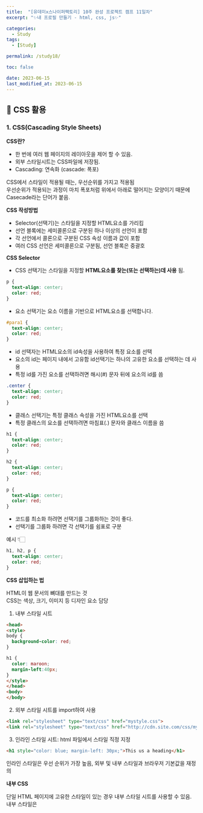 ```yaml
---
title:  "[유데미x스나이퍼팩토리] 10주 완성 프로젝트 캠프 11일차"
excerpt: "✨내 프로필 만들기 - html, css, js✨"

categories:
  - Study
tags:
  - [Study]

permalink: /study18/

toc: false

date: 2023-06-15
last_modified_at: 2023-06-15
---
```

## 🍊 CSS 활용

### 1. CSS(Cascading Style Sheets)

**CSS란?**

- 한 번에 여러 웹 페이지의 레이아웃을 제어 할 수 있음.
- 외부 스타일시트는 CSS파일에 저장됨.
- Cascading: 연속화 (cascade: 폭포)

CSS에서 스타일이 적용될 때는, 우선순위를 가지고 적용됨\
우선순위가 적용되는 과정이 마치 폭포처럼 위에서 아래로 떨어지는 모양이기 때문에 Casecade라는 단어가 붙음.

**CSS 작성방법**

- Selector(선택기)는 스타일을 지정할 HTML요소를 가리킴
- 선언 블록에는 세미콜론으로 구분된 하나 이상의 선언이 포함
- 각 선언에서 콜론으로 구분된 CSS 속성 이름과 값이 포함
- 여러 CSS 선언은 세미콜론으로 구분됨, 선언 블록은 중괄호

**CSS Selector**

- CSS 선택기는 스타일을 지정할 **HTML요소를 찾는(또는 선택하는)데 사용** 됨.

```css
p {
  text-align: center;
  color: red;
}
```

- 요소 선택기는 요소 이름을 기반으로 HTML요소를 선택합니다.

```css
#para1 {
  text-align: center;
  color: red;
}
```

- id 선택자는 HTML요소의 id속성을 사용하여 특정 요소를 선택
- 요소의 id는 페이지 내에서 고유함 id선택기는 하나의 고유한 요소를 선택하는 데 사용
- 특정 id를 가진 요소를 선택하려면 해시(#) 문자 뒤에 요소의 id를 씀

```css
.center {
  text-align: center;
  color: red;
}
```

- 클래스 선택기는 특정 클래스 속성을 가진 HTML요소를 선택
- 특정 클래스의 요소를 선택하려면 마침표(.) 문자와 클래스 이름을 씀

```css
h1 {
  text-align: center;
  color: red;
}

h2 {
  text-align: center;
  color: red;
}

p {
  text-align: center;
  color: red;
}
```

- 코드를 최소화 하려면 선택기를 그룹화하는 것이 좋다.
- 선택기를 그룹화 하려면 각 선택기를 쉼표로 구분

예시 👇🏻

```css
h1, h2, p {
  text-align: center;
  color: red;
}
```

**CSS 삽입하는 법**

HTML이 웹 문서의 뼈대를 만드는 것\
CSS는 색상, 크기, 이미지 등 디자인 요소 담당

1. 내부 스타일 시트

```html
<head>
<style>
body {
  background-color: red;
}

h1 {
  color: maroon;
  margin-left:40px;
}
</style>
</head>
<body>
</body>
```

2. 외부 스타일 시트를 import하여 사용

```html
<link rel="stylesheet" type="text/css" href="mystyle.css"> 
<link rel="stylesheet" type="text/css" href="http://cdn.site.com/css/mystyle.css"> 
```

3. 인라인 스타일 시트: html 파일에서 스타일 직정 지정

```html
<h1 style="color: blue; margin-left: 30px;">This us a heading</h1>
```

인라인 스타일은 우선  순위가 가장 높음, 외부 및 내부 스타일과 브라우저 기본값을 재정의

**내부 CSS**

단일 HTML 페이지에 고유한 스타일이 있는 경우 내부 스타일 시트를 사용할 수 있음.\
내부 스타일은 <style> 요소 내부, head 섹션 내부에 정의됨.

```html
<!DOCTYPE html>
<html lang="ko">
<head>
<style>
  body {
    background-color: linen;
  }

  h1{
    color: maroon;
    margin-left: 40px; 
  }
</style>
</head>
<body>
  <h1>This is a heading</h1>
  <p>This is a paragraph.</p>
</body>
</html>
```

**외부 CSS**

외부 스타일 시트를 사용하면 파일 하나만 변경하여 전체 웹 사이트의 모양을 변경 할 수 있음.\
각 HTML페이지는 헤드 섹션 내부의 <link> 요소 내부에 외부 스타일 시트 파일에 대한 참조를 포함해야함

```html
<!DOCTYPE html>
<html lang="ko">
<head>
<link rel="stylesheet" href="mystyle.css">
</head>
<body>
  <h1>This is a heading</h1>
  <p>This is a paragraph.</p>
</body>
</html>
```

```css
body {
  background-color: linen;
}

h1{
  color: maroon;
  margin-left: 40px; 
}
```

- 외부 스타일 시트는 모든 텍스트 편집기에서 작성할 수 있음(.css 확장자로 저장)
- 외부 .css 파일에는 HTML 태그가 포함되면 안됌

**CSS 우선 적용 순위**

같은 요소에 다른 CSS 속성이 중복 설정되어 있을때, 우선 적용 순서

1. 속성값 뒤에 !important가 붙어 있는 속성
2. 인라인 스타일로 적용되어 있는 속성
3. 선택자에 id가 쓰인 속성
4. class, attribute, pseudo-class로 지정한 속성
5. 태그 이름으로 지정한 속성
6. 부모 요소에 의해 상속된 속성

**기본 디자인 요소 Review**

|속성명|의미|속성명|의미|
|---|---|---|---|
|background-color|배경색|margin|바깥 여백 설정|
|background-image|배경 이미지 정의|padding|안쪽 여백 설정|
|border|경계선 스타일 정의|color|글자색을 변경|
|border-radius|테두리 둥글게 처리|text-align|글자 수평 중앙 정렬|
|letter-spacing|text 간격 설정|display|none: 해당부분을 숨김block: 해당 부분을 보임|

**CSS 테두리 스타일**

속성 border-style은 표시할 테두리 종류를 지정

- dotted: 점선 테두리 정의
- dashed: 점선 테두리 정의
- solid: 솔리드 테두리 정의
- double: 이중 테두리 정의
- groove: 3D 그루브 테두리 정의
- ridge: 3D 능선 테두리 정의
- inset: 3D 삽입 테두리 정의
- outset: 3D 아웃셋 테두리 정의
- none: 경계를 정의하지 않음
- hidden: 숨겨진 테두리 정의

height 및 속성 width은 요소의 높이와 너비\
높이 및 너비 속성에는 패딩, 테두리 또는 여백이 포함X\
요소의 패딩, 테두리 및 여백 내부 영역의 높이/너비를 설정

- auto: 기본값
- length: 높이/너비를 px,cm 등으로 정의
- %: 컨테이닝 블록의 백분율로 높이/너비를 정의
- initial: 높이/너비
- inherit: 높이/너비는 부모 값에서 상속

**CSS 박스 모델**

- CSS에서 "상자 모델"이라는 용어는 디자인과 레이아웃을 말할 때 사용
- CSS 상자 모델은 기본적으로 모든 HTML요소를 감싸는 상자(여백, 테두리, 패딩 및 실제 콘텐츠로 구성)

**CSS 높이 및 너비 값**

border-radius 속성은 요소에 둥근 테두리를 추가하는 데 사용

```css
p {
    border: 2px solid red;
    border-radius: 5px;
  }
```

**CSS 아이콘**

```html
<!DOCTYPE html>
<html>

<head>
<script src="https://kit.fontawesome.com/a076d0599.js" crossorigin="anonymous"></script>
</head>

<body>
  <i class="fas fa-cloud"></i>
  <i class="fas fa-heart"></i>
  <i class="fas fa-car"></i>
  <i class="fas fa-file"></i>
  <i class="fas fa-bars"></i>
</body>

</html>
```

**CSS Google 글꼴 사용방법**

<head> 섹션에 특별한 스타일 시트 링크를 추가

```html
<head>
<link rel="stylesheet" href="https://fonts.googleapis.com/css?family=Sofia">
<style>
  body {
    font-family: "Sofia", sans-serif;
  }
</style>
</head>
```

**CSS 레이아웃 - 위치 속성**

position속성은 요소에 사용되는 위치 지정 방법 유형을 지정

위치 속성 position은 요소에 사용되는 위치 지정 방법의 유형을 지정

- static
- relative
- fixed
- absolute
- Sticky

position 속성을 먼저 설정하지 않으면 작동X\
위치 값에 따라 다르게 작동

**CSS 레이아웃 - static**

```css
div.static {
  position: static;
  border: 3px solid #73AD21
}
```

HTML 요소는 기본적으로 정적으로 배치\
정적으로 배치된 요소는 top, bottom, left 및 right 속성의 영향X

**CSS 레이아웃 - relative**

```css
div.relative {
  position: relative;
  left: 30px;
  border: 3px solid #73AD21
}
```

정상 위치를 기준으로 배치\
상대적으로 배치된 요소의 위쪽, 오른쪽, 아래쪽 및 왼쪽 속성을 설정하면 원래 위치에서 벗어나 조정\
다른 콘텐츠는 요소가 남긴 간격에 맞게 조정X

**CSS 레이아웃 - absolute**

```css
div.relative {
  position: relative;
  width: 400px;
  height: 200px;
  border: 3px solid #73AD21
}

div.absolute {
  position: absolute;
  top: 80px;
  right: 0;
  width: 200px;
  height: 100px;
  border: 3px solid #73AD21
}
```

가장 가까운 위치에 있는 조상을 기준으로 위치가 지정됨(고정된 것처럼 뷰포트를 기준으로 위치 지정되는 대신).

하지만, 절대 위치 지정 요소에 위치 지정 조상이 없으면 문서 본문을 사용하고 페이지 스크롤과 함께 이동

**CSS Grid와 table-cell의 차이점**

Grid

- CSS Grid는 그리드 기반의 레이아웃 시스템, 요소들을 그리드로 배치할 수 있음
- 그리드 컨테이너와 그리드 아이템을 정의하여 유연한 레이아웃을 구성할 수 있음
- 그리드 아이템들은 자유롭게 배치될 수 있으며, 행과 열의 크기를 조정 및 정렬 가능
- 그리드는 반응형 레이아웃을 쉽게 구성할 수 있는 강력한 기능 제공

CSS table-cell

- CSS table-cell은 테이블의 셀(cell) 요소를 이용하여 레이아웃을 구성하는 방식
- 테이블 구조를 사용하여 요소들을 행과 열로 정렬하며, 행과 열의 크기는 자동으로 조정
- 테이블은 일반적으로 데이터 표시를 위해 사용되며, 특정한 테이블 구조를 갖고 있음
- 테이블 요소를 사용하여 레이아웃을 구성하면 행과 열 간의 정
렬과 셀 간의 간격 조정이 쉽다

결론적으로 **CSS Grid는 좀 더 유연하고 강력한 레이아웃 시스템을 제공**\
table-cell은 주로 테이블 형태의 데이터를 표시


### 2. 과제 - 내 프로필 만들기 - html, css, js

**HTML**

```html
<!DOCTYPE html>
<html lang="ko">

<head>
  <meta charset="UTF-8">
  <meta name="viewport" content="width=device-width, initial-scale=1.0">
  <title>Profile</title>
  <link rel="icon" href="image/favicon.png">

  <link rel="stylesheet" href="https://cdn.jsdelivr.net/npm/reset-css@5.0.1/reset.min.css" />

  <link rel="preconnect" href="https://fonts.googleapis.com">
  <link rel="preconnect" href="https://fonts.gstatic.com" crossorigin>
  <link href="https://fonts.googleapis.com/css2?family=Frank+Ruhl+Libre:wght@400;700&display=swap" rel="stylesheet">

  <link rel="stylesheet" href="css/style.css">
  <script defer src="./js/index.js"></script>
</head>

<body>
  <div id="container">
    <header>
      <nav class="menu">
        <ul>
          <li><a href="#about">About</a></li>
          <li><a href="#timeline">Timeline</a></li>
          <li><a href="#contact">Contact</a></li>
        </ul>
      </nav>
    </header>

    <section>
      <article id="about">
        <div>
          <img src="image/meee.png" alt="프로필 사진">
          <h1>🍊🍊🍊</h1>
          <p>배움을 즐기고, 여러방면의 성장을 좋아합니다.</p>
          <p>새로운 것과 변화에 두려움이 없으며 함께 성장하는 것에 관심이 있습니다.</p>
        </div>
      </article>

      <article id="timeline">
        <div class="inner">
          <div>
            <img src="./image/publisher.jpg" alt="">
            <p><span>🍊2019-08 ~ 2020-02🍊</span><br />웹 디자인 & 퍼블리셔 과정 수료</p>
          </div>
          <div>
            <img src="./image/company.jpg" alt="">
            <p><span>🍊2020-02 ~ 2021-06🍊</span><br />퍼블리셔 취업 및 퇴사</p>
          </div>
          <div>
            <img src="./image/full_stack.jpg" alt="">
            <p><span>🍊2022-03 ~ 2022-08🍊</span><br />풀스택 개발자 양성과정 수료</p>
          </div>
          <div>
            <img src="./image/study.jpg" alt="">
            <p><span>🍊2022-08 ~ 2022-10🍊</span><br />[스터디] Spring 프로젝트 진행</p>
          </div>
          <div>
            <img src="./image/front.jpg" alt="">
            <p><span>🍊2023-01 ~ 2023-05🍊</span><br />메가테라 프론트엔드 생존코스 수료</p>
          </div>
          <div>
            <img src="./image/camp.jpg" alt="">
            <p><span>🍊2023-06 ~ ing🍊</span><br />10주 완성! 프로젝트 캠프(프론트엔드 리액트)</p>
          </div>
        </div>
      </article>

      <article id="contact">
        <div>
          <img src="./image/favicon.png" alt="">
          <a href="https://ji-yoon98.github.io/">BLOG</a>
          <a href="mailto:nmjk0123@gmail.com">GMAIL</a>
          <a href="https://github.com/Ji-Yoon98">GITHUB</a>
        </div>
      </article>
    </section>
  </div>
</body>

</html>
```

**CSS**

```css
a { text-decoration: none;}

#container{
  width:100%;
  height:100vh; 
  overflow: auto;
  scroll-behavior: smooth;
  scroll-snap-type: y mandatory;
}

/* Header */
header {
  width: 100%;
  position: fixed;
}

.menu {
  margin: 0 auto;
  width: 800px;
}

.menu ul { 
  display: flex;
  justify-content:space-between;
  align-items: center;
  margin-top: 50px;
}

.menu ul li a {
  font-size: 26px;
  font-weight: bold;
  color: #000;
  font-family: 'Frank Ruhl Libre', serif;
}

/* article 공통 */
article {
    width:100%; 
    height:100vh;
    display: flex;
    justify-content: center;
    align-items: center;
    scroll-snap-align: center;
}

/* About */
#about {
  background-color: #F9F5E7;
  text-align: center;
}

#about img {
  width: 70%;
  border: 5px solid #FF822D;
  border-radius: 100%;
  margin-bottom: 40px;
}

#about p {
  font-size: 22px;
  padding-top: 25px;
  font-weight: bold;
}

/* Timeline */
#timeline {
  background-color: #e0d8cc;
  background-size: cover;
  background-attachment: fixed; 
  background-position: center; 
  text-align: center;
}

#timeline .inner {
  width: 1700px;
  display: flex;
  flex-flow: row wrap;
  justify-content: space-between;
  align-items: center;
}
#timeline .inner div {
  width: 30%;
  padding-top: 50px;
}

#timeline .inner img {
  width: 500px;
  height: 300px;
  border-radius: 10px;
  transform: scale(0.9);
  transition: all 0.2s;
}

#timeline .inner img:hover {
  transform: scale(1);
}

#timeline .inner span {
  font-weight: bold;
  line-height: 30px;
}

/* Contact */
#contact {
  background-color: #F8EAD8;
  text-align: center;
}

#contact img {
  display: block;
  margin: 0 auto;
  margin-bottom: 100px;
  transform: scale(0.9);
  transition: all 0.2s;
}

#contact img:hover {
  transform: scale(1);
}


#contact a {
  font-size: 40px;
  font-weight: bold;
  font-family: 'Frank Ruhl Libre', serif;
  padding: 0 140px;
  font-style: italic;
  color:#000;
}

#contact a:hover {
  color:#FF822D;
}

/* menu click style */
.menu_active {
  color:#FF822D !important;
  text-decoration: underline;
}
```

**js**

```js
let currentMenu;
let menu = document.querySelector('.menu');

function handleClick(e) {
  if(currentMenu) {
    currentMenu.classList.remove('menu_active');
  }

  e.target.classList.add('menu_active');
  currentMenu = e.target;
};

menu.addEventListener('click', handleClick);
```


**결과**

![1](https://github.com/Ji-Yoon98/Ji-Yoon98.github.io/assets/97427387/8940235b-f206-4cf0-8884-3a425c5ff3fe)

### 3. 회고
CSS에 대해 복습하는 시간이었다. 오랜만에 써보는 거다 보니 헷갈리는게 좀 많았던거 같다 그래도 기본적인건 아직 잊지 않아서 다행!\
오늘 과제는 내 프로필을 만드는 거였다. 저번에 실습시간에 짰었던 내용을 기반으로 다시 만들어 봤다.\
배경색을 고르느라 애먹었지만 그래도 잘 고른거 같다고 생각한다..?ㅎ\
html, css, js는 금방했는데 내용 넣어야 할 것들을 뭘 넣어야 할지 많이 고민했다.\
근데 딱히 진짜 뭘 넣어야 할지 몰라서 그냥 아주 간단하게만 만들어서 넣었는데 괜찮은지 잘 모르겠음\
전체적인 컨셉은 내가 만든 파비콘을 기반으로 했다! 내 파비콘은 오렌지지만 대부분의 사람들이 귤로 앎..🥲

<hr>

<div align="center">
<img src="https://github.com/Ji-Yoon98/Ji-Yoon98.github.io/assets/97427387/68d12772-178f-4124-80c5-531a7fde8b9d"><br/>

본 후기는 유데미-스나이퍼팩토리 10주 완성 프로젝트캠프 학습 일지 후기로 작성 되었습니다.<br/><br/>
#프로젝트캠프 #프로젝트캠프후기 #유데미 #스나이퍼팩토리 #웅진씽크빅 #인사이드아웃 #IT개발캠프 #개발자부트캠프 #리액트 #react #부트캠프 #리액트캠프
</div>
